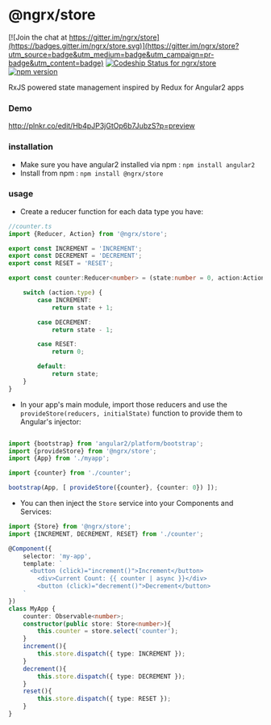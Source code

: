 # @ngrx/store

[![Join the chat at https://gitter.im/ngrx/store](https://badges.gitter.im/ngrx/store.svg)](https://gitter.im/ngrx/store?utm_source=badge&utm_medium=badge&utm_campaign=pr-badge&utm_content=badge)
[ ![Codeship Status for ngrx/store](https://img.shields.io/codeship/0c4f5b50-8372-0133-b304-425351b234ba/master.svg)](https://codeship.com/projects/121789)
[![npm version](https://badge.fury.io/js/%40ngrx%2Fstore.svg)](https://badge.fury.io/js/%40ngrx%2Fstore)

RxJS powered state management inspired by Redux for Angular2 apps

### Demo

http://plnkr.co/edit/Hb4pJP3jGtOp6b7JubzS?p=preview

### installation
- Make sure you have angular2 installed via npm : `npm install angular2`
- Install from npm : `npm install @ngrx/store`

### usage

- Create a reducer function for each data type you have:

```typescript
//counter.ts
import {Reducer, Action} from '@ngrx/store';

export const INCREMENT = 'INCREMENT';
export const DECREMENT = 'DECREMENT';
export const RESET = 'RESET';

export const counter:Reducer<number> = (state:number = 0, action:Action) => {

	switch (action.type) {
		case INCREMENT:
			return state + 1;

		case DECREMENT:
			return state - 1;

		case RESET:
			return 0;

		default:
			return state;
	}
}
```

- In your app's main module, import those reducers and use the `provideStore(reducers, initialState)` function to provide them to Angular's injector:

```typescript

import {bootstrap} from 'angular2/platform/bootstrap';
import {provideStore} from '@ngrx/store';
import {App} from './myapp';

import {counter} from './counter';

bootstrap(App, [ provideStore({counter}, {counter: 0}) ]);

```

- You can then inject the `Store` service into your Components and Services:

```typescript
import {Store} from '@ngrx/store';
import {INCREMENT, DECREMENT, RESET} from './counter';

@Component({
	selector: 'my-app',
	template: `
	  <button (click)="increment()">Increment</button>
		<div>Current Count: {{ counter | async }}</div>
		<button (click)="decrement()">Decrement</button>
	`
})
class MyApp {
	counter: Observable<number>;
	constructor(public store: Store<number>){
		this.counter = store.select('counter');
	}
	increment(){
		this.store.dispatch({ type: INCREMENT });
	}
	decrement(){
		this.store.dispatch({ type: DECREMENT });
	}
	reset(){
		this.store.dispatch({ type: RESET });
	}
}

```





